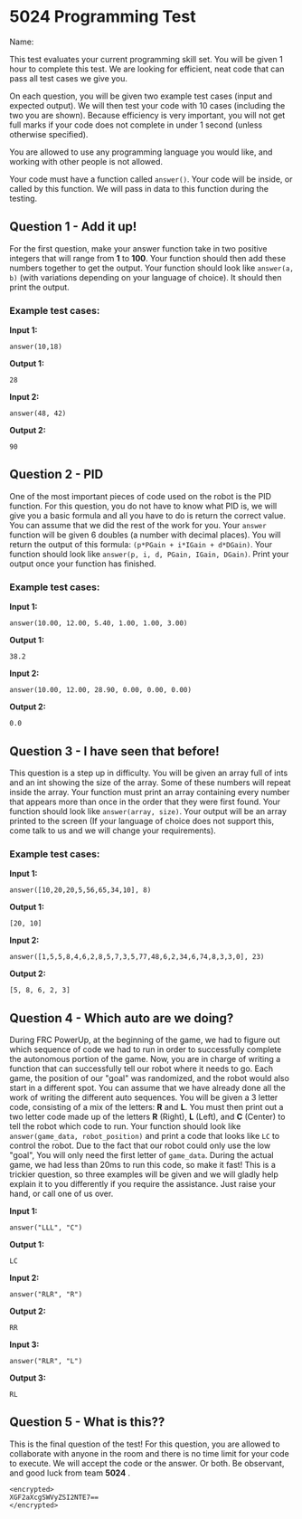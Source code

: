 # 5024 Programming Test
Name:

This test evaluates your current programming skill set. You will be given 1 hour to complete this test. We are looking for efficient, neat code that can pass all test cases we give you.

On each question, you will be given two example test cases (input and expected output). We will then test your code with 10 cases (including the two you are shown). Because efficiency is very important, you will not get full marks if your code does not complete in under 1 second (unless otherwise specified).

You are allowed to use any programming language you would like, and working with other people is not allowed.

<!--In your code, make a variable at the top of your file, named `input` (unless otherwise specified). This is where we will put our input data, and your code must print the output (or return it, if using an assembly language)-->

Your code must have a function called `answer()`. Your code will be inside, or called by this function. We will pass in data to this function during the testing.


## Question 1 - Add it up!
For the first question, make your answer function take in two positive integers that will range from **1** to **100**. Your function should then add these numbers together to get the output. Your function should look like `answer(a, b)` (with variations depending on your language of choice). It should then print the output.

### Example test cases:

**Input 1:**

`answer(10,18)`

**Output 1:**

`28`

**Input 2:**

`answer(48, 42)`

**Output 2:**

`90`

## Question 2 - PID
One of the most important pieces of code used on the robot is the PID function. For this question, you do not have to know what PID is, we will give you a basic formula and all you have to do is return the correct value. You can assume that we did the rest of the work for you. Your `answer` function will be given 6 doubles (a number with decimal places). You will return the output of this formula: `(p*PGain + i*IGain + d*DGain)`. Your function should look like `answer(p, i, d, PGain, IGain, DGain)`.  Print your output once your function has finished.

### Example test cases:

**Input 1:**

`answer(10.00, 12.00, 5.40, 1.00, 1.00, 3.00)`

**Output 1:**

`38.2`

**Input 2:**

`answer(10.00, 12.00, 28.90, 0.00, 0.00, 0.00)`

**Output 2:**

`0.0`

## Question 3 - I have seen that before!
This question is a step up in difficulty. You will be given an array full of ints and an int showing the size of the array. Some of these numbers will repeat inside the array. Your function must print an array containing every number that appears more than once in the order that they were first found. Your function should look like `answer(array, size)`. Your output will be an array printed to the screen (If your language of choice does not support this, come talk to us and we will change your requirements).

### Example test cases:

**Input 1:**

`answer([10,20,20,5,56,65,34,10], 8)`

**Output 1:**

`[20, 10]`

**Input 2:**

`answer([1,5,5,8,4,6,2,8,5,7,3,5,77,48,6,2,34,6,74,8,3,3,0], 23)`

**Output 2:**

`[5, 8, 6, 2, 3]`

## Question 4 - Which auto are we doing?
During FRC PowerUp, at the beginning of the game, we had to figure out which sequence of code we had to run in order to successfully complete the autonomous portion of the game. Now, you are in charge of writing a function that can successfully tell our robot where it needs to go. Each game, the position of our "goal" was randomized, and the robot would also start in a different spot. You can assume that we have already done all the work of writing the different auto sequences. You will be given a 3 letter code, consisting of a mix of the letters: **R** and **L**. You must then print out a two letter code made up of the letters **R** (Right), **L** (Left), and **C** (Center) to tell the robot which code to run. Your function should look like `answer(game_data, robot_position)` and print a code that looks like `LC` to control the robot. Due to the fact that our robot could only use the low "goal", You will only need the first letter of `game_data`. During the actual game, we had less than 20ms to run this code, so make it fast! This is a trickier question, so three examples will be given and we will gladly help explain it to you differently if you require the assistance. Just raise your hand, or call one of us over.

**Input 1:**

`answer("LLL", "C")`

**Output 1:**

`LC`

**Input 2:**

`answer("RLR", "R")`

**Output 2:**

`RR`

**Input 3:**

`answer("RLR", "L")`

**Output 3:**

`RL`

## Question 5 - What is this??
This is the final question of the test! For this question, you are allowed to collaborate with anyone in the room and there is no time limit for your code to execute. We will accept the code or the answer. Or both. Be observant, and good luck from team **5024** .

```
<encrypted>
XGF2aXcgSWVyZSI2NTE7==
</encrypted>
```


